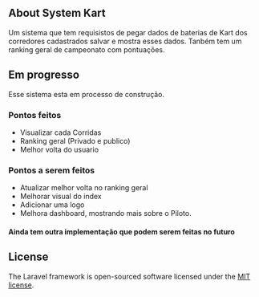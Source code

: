 
## About System Kart

Um sistema que tem requisistos de pegar dados de baterias de Kart dos corredores cadastrados salvar e mostra esses dados.
Tanbém tem um ranking geral de campeonato com pontuações.

## Em progresso

Esse sistema esta em processo de construção.
### Pontos feitos
* Visualizar cada Corridas
* Ranking geral (Privado e publico)
* Melhor volta do usuario

### Pontos a serem feitos

* Atualizar melhor volta no ranking geral
* Melhorar visual do index
* Adicionar uma logo 
* Melhora dashboard, mostrando mais sobre o Piloto.

#### Ainda tem outra implementação que podem serem feitas no futuro

## License

The Laravel framework is open-sourced software licensed under the [MIT license](https://opensource.org/licenses/MIT).
